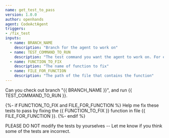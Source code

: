 ```yaml
---
name: get_test_to_pass
version: 1.0.0
author: openhands
agent: CodeActAgent
triggers:
- /fix_test
inputs:
  - name: BRANCH_NAME
    description: "Branch for the agent to work on"
  - name: TEST_COMMAND_TO_RUN
    description: "The test command you want the agent to work on. For example, `pytest tests/unit/test_bash_parsing.py`"
  - name: FUNCTION_TO_FIX
    description: "The name of function to fix"
  - name: FILE_FOR_FUNCTION
    description: "The path of the file that contains the function"
---
```


Can you check out branch "{{ BRANCH_NAME }}", and run {{ TEST_COMMAND_TO_RUN }}.

{%- if FUNCTION_TO_FIX and FILE_FOR_FUNCTION %}
Help me fix these tests to pass by fixing the {{ FUNCTION_TO_FIX }} function in file {{ FILE_FOR_FUNCTION }}.
{%- endif %}

PLEASE DO NOT modify the tests by yourselves -- Let me know if you think some of the tests are incorrect.
